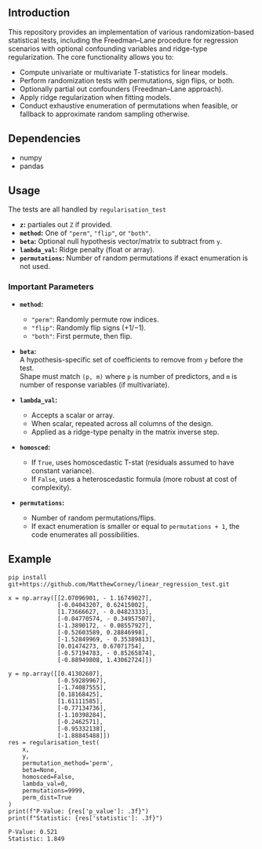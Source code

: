 
## Introduction
This repository provides an implementation of various randomization-based statistical tests, including the Freedman–Lane procedure for regression scenarios with optional confounding variables and ridge-type regularization. The core functionality allows you to:

- Compute univariate or multivariate T-statistics for linear models.
- Perform randomization tests with permutations, sign flips, or both.
- Optionally partial out confounders (Freedman–Lane approach).
- Apply ridge regularization when fitting models.
- Conduct exhaustive enumeration of permutations when feasible, or fallback to approximate random sampling otherwise.

## Dependencies
- numpy  
- pandas  

## Usage
The tests are all handled by `regularisation_test`


- **`z`:** partiales out `Z` if provided.
- **`method`:** One of `"perm"`, `"flip"`, or `"both"`.  
- **`beta`:** Optional null hypothesis vector/matrix to subtract from `y`.  
- **`lambda_val`:** Ridge penalty (float or array).  
- **`permutations`:** Number of random permutations if exact enumeration is not used.


### Important Parameters

- **`method`:**  
  - `"perm"`: Randomly permute row indices.  
  - `"flip"`: Randomly flip signs (+1/−1).  
  - `"both"`: First permute, then flip.

- **`beta`:**  
  A hypothesis-specific set of coefficients to remove from `y` before the test.  
  Shape must match `(p, m)` where `p` is number of predictors, and `m` is number of response variables (if multivariate).

- **`lambda_val`:**  
  - Accepts a scalar or array.  
  - When scalar, repeated across all columns of the design.  
  - Applied as a ridge-type penalty in the matrix inverse step.

- **`homosced`:**  
  - If `True`, uses homoscedastic T-stat (residuals assumed to have constant variance).  
  - If `False`, uses a heteroscedastic formula (more robust at cost of complexity).

- **`permutations`:**  
  - Number of random permutations/flips.  
  - If exact enumeration is smaller or equal to `permutations + 1`, the code enumerates all possibilities.

## Example
```
pip install git+https://github.com/MatthewCorney/linear_regression_test.git
```

```
x = np.array([[2.07096901, - 1.16749027],
              [-0.04043207, 0.62415002],
              [1.73666627, - 0.04823333],
              [-0.04770574, - 0.34957507],
              [-1.3890172, - 0.08557927],
              [-0.52603589, 0.28846998],
              [-1.52849969, - 0.35389813],
              [0.01474273, 0.67071754],
              [-0.57194783, - 0.85265874],
              [-0.88949808, 1.43062724]])

y = np.array([[0.41302607],
              [-0.59289967],
              [-1.74087555],
              [0.18168425],
              [1.61111585],
              [-0.77134736],
              [-1.10398284],
              [-0.2462571],
              [-0.95332138],
              [-1.88845488]])
res = regularisation_test(
    x,
    y,
    permutation_method='perm',
    beta=None,
    homosced=False,
    lambda_val=0,
    permutations=9999,
    perm_dist=True
)
print(f"P-Value: {res['p_value']: .3f}")
print(f"Statistic: {res['statistic']: .3f}")
```

```
P-Value: 0.521
Statistic: 1.849
```